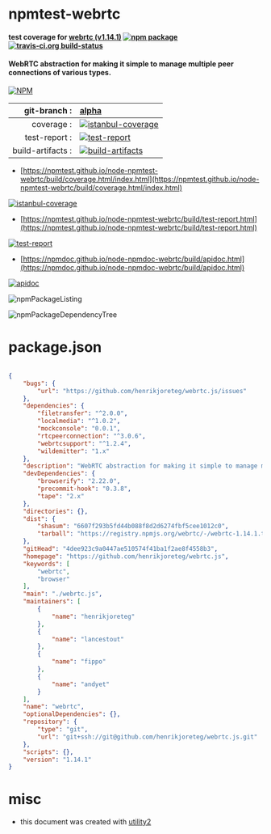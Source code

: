 # npmtest-webrtc

#### test coverage for  [webrtc (v1.14.1)](https://github.com/henrikjoreteg/webrtc.js)  [![npm package](https://img.shields.io/npm/v/npmtest-webrtc.svg?style=flat-square)](https://www.npmjs.org/package/npmtest-webrtc) [![travis-ci.org build-status](https://api.travis-ci.org/npmtest/node-npmtest-webrtc.svg)](https://travis-ci.org/npmtest/node-npmtest-webrtc)

#### WebRTC abstraction for making it simple to manage multiple peer connections of various types.

[![NPM](https://nodei.co/npm/webrtc.png?downloads=true&downloadRank=true&stars=true)](https://www.npmjs.com/package/webrtc)

| git-branch : | [alpha](https://github.com/npmtest/node-npmtest-webrtc/tree/alpha)|
|--:|:--|
| coverage : | [![istanbul-coverage](https://npmtest.github.io/node-npmtest-webrtc/build/coverage.badge.svg)](https://npmtest.github.io/node-npmtest-webrtc/build/coverage.html/index.html)|
| test-report : | [![test-report](https://npmtest.github.io/node-npmtest-webrtc/build/test-report.badge.svg)](https://npmtest.github.io/node-npmtest-webrtc/build/test-report.html)|
| build-artifacts : | [![build-artifacts](https://npmtest.github.io/node-npmtest-webrtc/glyphicons_144_folder_open.png)](https://github.com/npmtest/node-npmtest-webrtc/tree/gh-pages/build)|

- [https://npmtest.github.io/node-npmtest-webrtc/build/coverage.html/index.html](https://npmtest.github.io/node-npmtest-webrtc/build/coverage.html/index.html)

[![istanbul-coverage](https://npmtest.github.io/node-npmtest-webrtc/build/screenCapture.buildCi.browser.%252Ftmp%252Fbuild%252Fcoverage.lib.html.png)](https://npmtest.github.io/node-npmtest-webrtc/build/coverage.html/index.html)

- [https://npmtest.github.io/node-npmtest-webrtc/build/test-report.html](https://npmtest.github.io/node-npmtest-webrtc/build/test-report.html)

[![test-report](https://npmtest.github.io/node-npmtest-webrtc/build/screenCapture.buildCi.browser.%252Ftmp%252Fbuild%252Ftest-report.html.png)](https://npmtest.github.io/node-npmtest-webrtc/build/test-report.html)

- [https://npmdoc.github.io/node-npmdoc-webrtc/build/apidoc.html](https://npmdoc.github.io/node-npmdoc-webrtc/build/apidoc.html)

[![apidoc](https://npmdoc.github.io/node-npmdoc-webrtc/build/screenCapture.buildCi.browser.%252Ftmp%252Fbuild%252Fapidoc.html.png)](https://npmdoc.github.io/node-npmdoc-webrtc/build/apidoc.html)

![npmPackageListing](https://npmtest.github.io/node-npmtest-webrtc/build/screenCapture.npmPackageListing.svg)

![npmPackageDependencyTree](https://npmtest.github.io/node-npmtest-webrtc/build/screenCapture.npmPackageDependencyTree.svg)



# package.json

```json

{
    "bugs": {
        "url": "https://github.com/henrikjoreteg/webrtc.js/issues"
    },
    "dependencies": {
        "filetransfer": "^2.0.0",
        "localmedia": "^1.0.2",
        "mockconsole": "0.0.1",
        "rtcpeerconnection": "^3.0.6",
        "webrtcsupport": "^1.2.4",
        "wildemitter": "1.x"
    },
    "description": "WebRTC abstraction for making it simple to manage multiple peer connections of various types.",
    "devDependencies": {
        "browserify": "2.22.0",
        "precommit-hook": "0.3.8",
        "tape": "2.x"
    },
    "directories": {},
    "dist": {
        "shasum": "6607f293b5fd44b088f8d2d6274fbf5cee1012c0",
        "tarball": "https://registry.npmjs.org/webrtc/-/webrtc-1.14.1.tgz"
    },
    "gitHead": "4dee923c9a0447ae510574f41ba1f2ae8f4558b3",
    "homepage": "https://github.com/henrikjoreteg/webrtc.js",
    "keywords": [
        "webrtc",
        "browser"
    ],
    "main": "./webrtc.js",
    "maintainers": [
        {
            "name": "henrikjoreteg"
        },
        {
            "name": "lancestout"
        },
        {
            "name": "fippo"
        },
        {
            "name": "andyet"
        }
    ],
    "name": "webrtc",
    "optionalDependencies": {},
    "repository": {
        "type": "git",
        "url": "git+ssh://git@github.com/henrikjoreteg/webrtc.js.git"
    },
    "scripts": {},
    "version": "1.14.1"
}
```



# misc
- this document was created with [utility2](https://github.com/kaizhu256/node-utility2)
